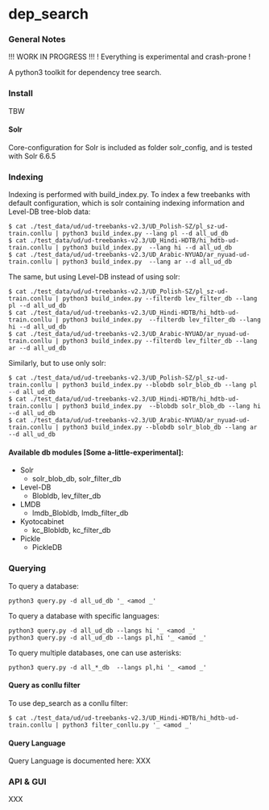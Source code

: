 # dep_search

### General Notes

!!! WORK IN PROGRESS !!!
! Everything is experimental and crash-prone !

A python3 toolkit for dependency tree search.

### Install
TBW

#### Solr
Core-configuration for Solr is included as folder solr_config, and is tested with Solr 6.6.5
### Indexing
Indexing is performed with build_index.py. To index a few treebanks with default configuration, which is solr containing indexing information and Level-DB tree-blob data:
~~~~
$ cat ./test_data/ud/ud-treebanks-v2.3/UD_Polish-SZ/pl_sz-ud-train.conllu | python3 build_index.py --lang pl --d all_ud_db
$ cat ./test_data/ud/ud-treebanks-v2.3/UD_Hindi-HDTB/hi_hdtb-ud-train.conllu | python3 build_index.py  --lang hi --d all_ud_db
$ cat ./test_data/ud/ud-treebanks-v2.3/UD_Arabic-NYUAD/ar_nyuad-ud-train.conllu | python3 build_index.py  --lang ar --d all_ud_db
~~~~

The same, but using Level-DB instead of using solr:
~~~~
$ cat ./test_data/ud/ud-treebanks-v2.3/UD_Polish-SZ/pl_sz-ud-train.conllu | python3 build_index.py --filterdb lev_filter_db --lang pl --d all_ud_db
$ cat ./test_data/ud/ud-treebanks-v2.3/UD_Hindi-HDTB/hi_hdtb-ud-train.conllu | python3 build_index.py  --filterdb lev_filter_db --lang hi --d all_ud_db
$ cat ./test_data/ud/ud-treebanks-v2.3/UD_Arabic-NYUAD/ar_nyuad-ud-train.conllu | python3 build_index.py --filterdb lev_filter_db --lang ar --d all_ud_db
~~~~

Similarly, but to use only solr:
~~~~
$ cat ./test_data/ud/ud-treebanks-v2.3/UD_Polish-SZ/pl_sz-ud-train.conllu | python3 build_index.py --blobdb solr_blob_db --lang pl --d all_ud_db
$ cat ./test_data/ud/ud-treebanks-v2.3/UD_Hindi-HDTB/hi_hdtb-ud-train.conllu | python3 build_index.py  --blobdb solr_blob_db --lang hi --d all_ud_db
$ cat ./test_data/ud/ud-treebanks-v2.3/UD_Arabic-NYUAD/ar_nyuad-ud-train.conllu | python3 build_index.py --blobdb solr_blob_db --lang ar --d all_ud_db
~~~~


#### Available db modules [Some a-little-experimental]:
* Solr
    - solr_blob_db, solr_filter_db
* Level-DB
     - Blobldb, lev_filter_db
* LMDB
     - lmdb_Blobldb, lmdb_filter_db
* Kyotocabinet
     - kc_Blobldb, kc_filter_db
* Pickle
    - PickleDB

### Querying

To query a database:
~~~~
python3 query.py -d all_ud_db '_ <amod _'
~~~~
To query a database with specific languages:
~~~~
python3 query.py -d all_ud_db --langs hi '_ <amod _'
python3 query.py -d all_ud_db --langs pl,hi '_ <amod _'
~~~~
To query multiple databases, one can use asterisks:
~~~~
python3 query.py -d all_*_db  --langs pl,hi '_ <amod _'
~~~~
#### Query as conllu filter
To use dep_search as a conllu filter:
~~~~
$ cat ./test_data/ud/ud-treebanks-v2.3/UD_Hindi-HDTB/hi_hdtb-ud-train.conllu | python3 filter_conllu.py '_ <amod _'
~~~~

#### Query Language
Query Language is documented here:
XXX

### API & GUI
XXX
